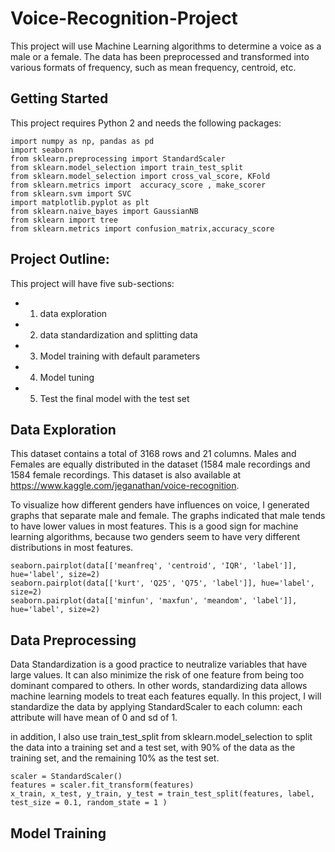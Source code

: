 # Voice-Recognition-Project
This project will use Machine Learning algorithms to determine a voice as a male or a female. The data has been preprocessed and transformed into various formats of frequency, such as mean frequency, centroid, etc. 

## Getting Started
This project requires Python 2 and needs the following packages:
```
import numpy as np, pandas as pd
import seaborn
from sklearn.preprocessing import StandardScaler
from sklearn.model_selection import train_test_split
from sklearn.model_selection import cross_val_score, KFold
from sklearn.metrics import  accuracy_score , make_scorer
from sklearn.svm import SVC
import matplotlib.pyplot as plt
from sklearn.naive_bayes import GaussianNB
from sklearn import tree
from sklearn.metrics import confusion_matrix,accuracy_score
```
## Project Outline:
This project will have five sub-sections:
- 1. data exploration
- 2. data standardization and splitting data
- 3. Model training with default parameters
- 4. Model tuning
- 5. Test the final model with the test set

## Data Exploration
This dataset contains a total of 3168 rows and 21 columns. Males and Females are equally distributed in the dataset (1584 male recordings and 1584 female recordings. This dataset is also available at https://www.kaggle.com/jeganathan/voice-recognition. 

To visualize how different genders have influences on voice, I generated graphs that separate male and female. The graphs indicated that male tends to have lower values in most features. This is a good sign for machine learning algorithms, because two genders seem to have very different distributions in most features. 

```
seaborn.pairplot(data[['meanfreq', 'centroid', 'IQR', 'label']], hue='label', size=2)
seaborn.pairplot(data[['kurt', 'Q25', 'Q75', 'label']], hue='label', size=2)
seaborn.pairplot(data[['minfun', 'maxfun', 'meandom', 'label']], hue='label', size=2)
```

## Data Preprocessing
Data Standardization is a good practice to neutralize variables that have large values. It can also minimize the risk of one feature from being too dominant compared to others. In other words, standardizing data allows machine learning models to treat each features equally. In this project, I will standardize the data by applying StandardScaler to each column: each attribute will have mean of 0 and sd of 1. 

in addition, I also use train_test_split from sklearn.model_selection to split the data into a training set and a test set, with 90% of the data as the training set, and the remaining 10% as the test set. 
```
scaler = StandardScaler()
features = scaler.fit_transform(features)
x_train, x_test, y_train, y_test = train_test_split(features, label, test_size = 0.1, random_state = 1 )
```

## Model Training


